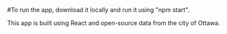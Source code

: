 #To run the app, download it locally and run it using "npm start".

This app is built using React and open-source data from the city of Ottawa.
